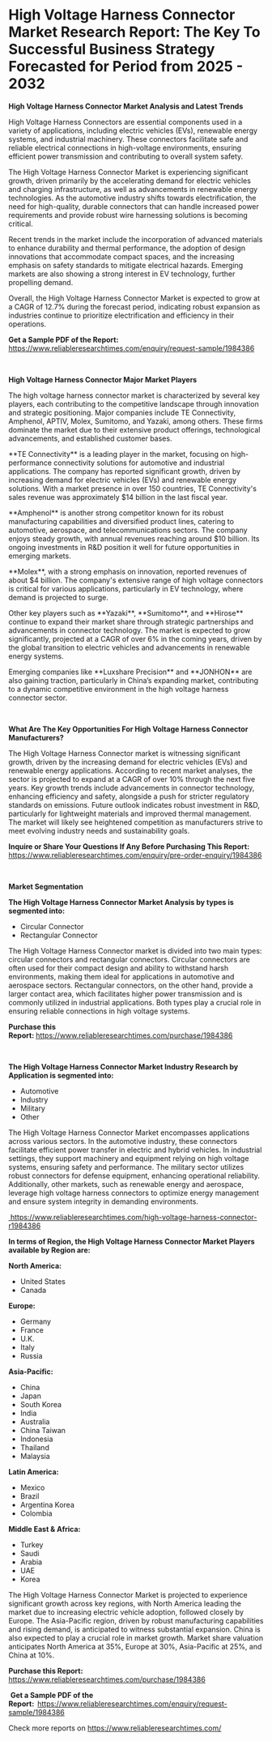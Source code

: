 <p><h1>High Voltage Harness Connector Market Research Report: The Key To Successful Business Strategy Forecasted for Period from 2025 - 2032</h1></p><p><strong>High Voltage Harness Connector Market Analysis and Latest Trends</strong></p>
<p><p>High Voltage Harness Connectors are essential components used in a variety of applications, including electric vehicles (EVs), renewable energy systems, and industrial machinery. These connectors facilitate safe and reliable electrical connections in high-voltage environments, ensuring efficient power transmission and contributing to overall system safety.</p><p>The High Voltage Harness Connector Market is experiencing significant growth, driven primarily by the accelerating demand for electric vehicles and charging infrastructure, as well as advancements in renewable energy technologies. As the automotive industry shifts towards electrification, the need for high-quality, durable connectors that can handle increased power requirements and provide robust wire harnessing solutions is becoming critical.</p><p>Recent trends in the market include the incorporation of advanced materials to enhance durability and thermal performance, the adoption of design innovations that accommodate compact spaces, and the increasing emphasis on safety standards to mitigate electrical hazards. Emerging markets are also showing a strong interest in EV technology, further propelling demand.</p><p>Overall, the High Voltage Harness Connector Market is expected to grow at a CAGR of 12.7% during the forecast period, indicating robust expansion as industries continue to prioritize electrification and efficiency in their operations.</p></p>
<p><strong>Get a Sample PDF of the Report:&nbsp;</strong> <a href="https://www.reliableresearchtimes.com/enquiry/request-sample/1984386?utm_campaign=2175&utm_medium=2&utm_source=Github&utm_content=ia&utm_term=13022025&utm_id=high-voltage-harness-connector">https://www.reliableresearchtimes.com/enquiry/request-sample/1984386</a></p>
<p>&nbsp;</p>
<p><strong>High Voltage Harness Connector Major Market Players</strong></p>
<p><p>The high voltage harness connector market is characterized by several key players, each contributing to the competitive landscape through innovation and strategic positioning. Major companies include TE Connectivity, Amphenol, APTIV, Molex, Sumitomo, and Yazaki, among others. These firms dominate the market due to their extensive product offerings, technological advancements, and established customer bases.</p><p>**TE Connectivity** is a leading player in the market, focusing on high-performance connectivity solutions for automotive and industrial applications. The company has reported significant growth, driven by increasing demand for electric vehicles (EVs) and renewable energy solutions. With a market presence in over 150 countries, TE Connectivity's sales revenue was approximately $14 billion in the last fiscal year.</p><p>**Amphenol** is another strong competitor known for its robust manufacturing capabilities and diversified product lines, catering to automotive, aerospace, and telecommunications sectors. The company enjoys steady growth, with annual revenues reaching around $10 billion. Its ongoing investments in R&D position it well for future opportunities in emerging markets.</p><p>**Molex**, with a strong emphasis on innovation, reported revenues of about $4 billion. The company's extensive range of high voltage connectors is critical for various applications, particularly in EV technology, where demand is projected to surge.</p><p>Other key players such as **Yazaki**, **Sumitomo**, and **Hirose** continue to expand their market share through strategic partnerships and advancements in connector technology. The market is expected to grow significantly, projected at a CAGR of over 6% in the coming years, driven by the global transition to electric vehicles and advancements in renewable energy systems.</p><p>Emerging companies like **Luxshare Precision** and **JONHON** are also gaining traction, particularly in China’s expanding market, contributing to a dynamic competitive environment in the high voltage harness connector sector.</p></p>
<p>&nbsp;</p>
<p><strong>What Are The Key Opportunities For High Voltage Harness Connector Manufacturers?</strong></p>
<p><p>The High Voltage Harness Connector market is witnessing significant growth, driven by the increasing demand for electric vehicles (EVs) and renewable energy applications. According to recent market analyses, the sector is projected to expand at a CAGR of over 10% through the next five years. Key growth trends include advancements in connector technology, enhancing efficiency and safety, alongside a push for stricter regulatory standards on emissions. Future outlook indicates robust investment in R&D, particularly for lightweight materials and improved thermal management. The market will likely see heightened competition as manufacturers strive to meet evolving industry needs and sustainability goals.</p></p>
<p><strong>Inquire or Share Your Questions If Any Before Purchasing This Report:</strong> <a href="https://www.reliableresearchtimes.com/enquiry/pre-order-enquiry/1984386?utm_campaign=2175&utm_medium=2&utm_source=Github&utm_content=ia&utm_term=13022025&utm_id=high-voltage-harness-connector">https://www.reliableresearchtimes.com/enquiry/pre-order-enquiry/1984386</a></p>
<p>&nbsp;</p>
<p><strong>Market Segmentation</strong></p>
<p><strong>The High Voltage Harness Connector Market Analysis by types is segmented into:</strong></p>
<p><ul><li>Circular Connector</li><li>Rectangular Connector</li></ul></p>
<p><p>The High Voltage Harness Connector market is divided into two main types: circular connectors and rectangular connectors. Circular connectors are often used for their compact design and ability to withstand harsh environments, making them ideal for applications in automotive and aerospace sectors. Rectangular connectors, on the other hand, provide a larger contact area, which facilitates higher power transmission and is commonly utilized in industrial applications. Both types play a crucial role in ensuring reliable connections in high voltage systems.</p></p>
<p><strong>Purchase this Report:&nbsp;</strong><a href="https://www.reliableresearchtimes.com/purchase/1984386?utm_campaign=2175&utm_medium=2&utm_source=Github&utm_content=ia&utm_term=13022025&utm_id=high-voltage-harness-connector">https://www.reliableresearchtimes.com/purchase/1984386</a></p>
<p>&nbsp;</p>
<p><strong>The High Voltage Harness Connector Market Industry Research by Application is segmented into:</strong></p>
<p><ul><li>Automotive</li><li>Industry</li><li>Military</li><li>Other</li></ul></p>
<p><p>The High Voltage Harness Connector Market encompasses applications across various sectors. In the automotive industry, these connectors facilitate efficient power transfer in electric and hybrid vehicles. In industrial settings, they support machinery and equipment relying on high voltage systems, ensuring safety and performance. The military sector utilizes robust connectors for defense equipment, enhancing operational reliability. Additionally, other markets, such as renewable energy and aerospace, leverage high voltage harness connectors to optimize energy management and ensure system integrity in demanding environments.</p></p>
<p><a href="https://www.reliableresearchtimes.com/high-voltage-harness-connector-r1984386?utm_campaign=2175&utm_medium=2&utm_source=Github&utm_content=ia&utm_term=13022025&utm_id=high-voltage-harness-connector">&nbsp;https://www.reliableresearchtimes.com/high-voltage-harness-connector-r1984386</a></p>
<p><strong>In terms of Region, the High Voltage Harness Connector Market Players available by Region are:</strong></p>
<p>
    <p> <strong> North America: </strong>
        <ul>
            <li>United States</li>
            <li>Canada</li>
        </ul>
        </p> 
    <p> <strong> Europe: </strong>
        <ul>
            <li>Germany</li>
            <li>France</li>
            <li>U.K.</li>
            <li>Italy</li>
            <li>Russia</li>
        </ul>
        </p> 
    <p> <strong> Asia-Pacific: </strong>
        <ul>
            <li>China</li>
            <li>Japan</li>
            <li>South Korea</li>
            <li>India</li>
            <li>Australia</li>
            <li>China Taiwan</li>
            <li>Indonesia</li>
            <li>Thailand</li>
            <li>Malaysia</li>
        </ul>
        </p> 
    <p> <strong> Latin America: </strong>
        <ul>
            <li>Mexico</li>
            <li>Brazil</li>
            <li>Argentina Korea</li>
            <li>Colombia</li>
        </ul>
        </p> 
    <p> <strong> Middle East & Africa: </strong>
        <ul>
            <li>Turkey</li>
            <li>Saudi</li>
            <li>Arabia</li>
            <li>UAE</li>
            <li>Korea</li>
        </ul>
    </p>
    </p>
<p><p>The High Voltage Harness Connector Market is projected to experience significant growth across key regions, with North America leading the market due to increasing electric vehicle adoption, followed closely by Europe. The Asia-Pacific region, driven by robust manufacturing capabilities and rising demand, is anticipated to witness substantial expansion. China is also expected to play a crucial role in market growth. Market share valuation anticipates North America at 35%, Europe at 30%, Asia-Pacific at 25%, and China at 10%.</p></p>
<p><strong>Purchase this Report: </strong><a href="https://www.reliableresearchtimes.com/purchase/1984386?utm_campaign=2175&utm_medium=2&utm_source=Github&utm_content=ia&utm_term=13022025&utm_id=high-voltage-harness-connector">https://www.reliableresearchtimes.com/purchase/1984386</a></p>
<p>&nbsp;<strong>Get a Sample PDF of the Report:&nbsp;&nbsp;</strong><a href="https://www.reliableresearchtimes.com/enquiry/request-sample/1984386?utm_campaign=2175&utm_medium=2&utm_source=Github&utm_content=ia&utm_term=13022025&utm_id=high-voltage-harness-connector">https://www.reliableresearchtimes.com/enquiry/request-sample/1984386</a></p>
<p><strong></strong></p>
<p>Check more reports on <a href="https://www.reliableresearchtimes.com/?utm_campaign=2175&utm_medium=2&utm_source=Github&utm_content=ia&utm_term=13022025&utm_id=high-voltage-harness-connector">https://www.reliableresearchtimes.com/</a></p>
